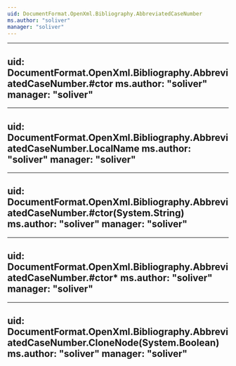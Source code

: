 ```yaml
---
uid: DocumentFormat.OpenXml.Bibliography.AbbreviatedCaseNumber
ms.author: "soliver"
manager: "soliver"
---
```


---
uid: DocumentFormat.OpenXml.Bibliography.AbbreviatedCaseNumber.#ctor
ms.author: "soliver"
manager: "soliver"
---

---
uid: DocumentFormat.OpenXml.Bibliography.AbbreviatedCaseNumber.LocalName
ms.author: "soliver"
manager: "soliver"
---

---
uid: DocumentFormat.OpenXml.Bibliography.AbbreviatedCaseNumber.#ctor(System.String)
ms.author: "soliver"
manager: "soliver"
---

---
uid: DocumentFormat.OpenXml.Bibliography.AbbreviatedCaseNumber.#ctor*
ms.author: "soliver"
manager: "soliver"
---

---
uid: DocumentFormat.OpenXml.Bibliography.AbbreviatedCaseNumber.CloneNode(System.Boolean)
ms.author: "soliver"
manager: "soliver"
---
